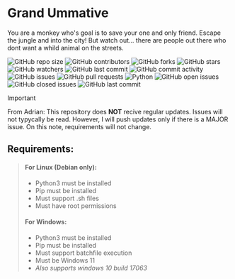 # Grand Ummative

You are a monkey who's goal is to save your one and only friend. Escape the jungle and into the city! But watch out... there are people out there who dont want a whild animal on the streets.

![GitHub repo size](https://img.shields.io/github/repo-size/Kinard-Coding-Club/Grand-Ummative)
![GitHub contributors](https://img.shields.io/github/contributors/Kinard-Coding-Club/Grand-Ummative)
![GitHub forks](https://img.shields.io/github/forks/Kinard-Coding-Club/Grand-Ummative?style=social)
![GitHub stars](https://img.shields.io/github/stars/Kinard-Coding-Club/Grand-Ummative?style=social)
![GitHub watchers](https://img.shields.io/github/watchers/Kinard-Coding-Club/Grand-Ummative?style=social)
![GitHub last commit](https://img.shields.io/github/last-commit/Kinard-Coding-Club/Grand-Ummative)
![GitHub commit activity](https://img.shields.io/github/commit-activity/m/Kinard-Coding-Club/Grand-Ummative)
![GitHub issues](https://img.shields.io/github/issues/Kinard-Coding-Club/Grand-Ummative)
![GitHub pull requests](https://img.shields.io/github/issues-pr/Kinard-Coding-Club/Grand-Ummative)
![Python](https://img.shields.io/badge/Python-3.9-blue?logo=python)
![GitHub open issues](https://img.shields.io/github/issues/Kinard-Coding-Club/Grand-Ummative)
![GitHub closed issues](https://img.shields.io/github/issues-closed/Kinard-Coding-Club/Grand-Ummative)
![GitHub last commit](https://img.shields.io/github/last-commit/Kinard-Coding-Club/Grand-Ummative)

>[!IMPORTANT]
>From Adrian:
>This repository does **NOT** recive regular updates. Issues will not typycally be read.
>However, I will push updates only if there is a MAJOR issue.
>On this note, requirements will not change.

## Requirements:

> #### For Linux **(Debian only)**:
> - Python3 must be installed
> - Pip must be installed
> - Must support .sh files
> - Must have root permissions
> #### For Windows:
> - Python3 must be installed
> - Pip must be installed
> - Must support batchfile execution
> - Must be Windows 11
> - *Also supports windows 10 build 17063*